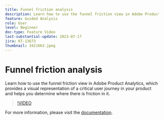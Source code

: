 ```yaml
---
title: Funnel friction analysis
description: Learn how to use the funnel friction view in Adobe Product Analytics, which provides a visual representation of a critical user journey in your product and helps you determine where there is friction in it.
feature: Guided Analysis
role: User
level: Beginner
doc-type: Feature Video
last-substantial-update: 2023-07-17
jira: KT-13673
thumbnail: 3421663.jpeg
---
```


# Funnel friction analysis

Learn how to use the funnel friction view in Adobe Product Analytics, which provides a visual representation of a critical user journey in your product and helps you determine where there is friction in it.

>[!VIDEO](https://video.tv.adobe.com/v/3421663/?learn=on)

For more information, please visit the [documentation](https://experienceleague.adobe.com/docs/analytics-platform/using/guided-analysis/funnel/friction.html).
